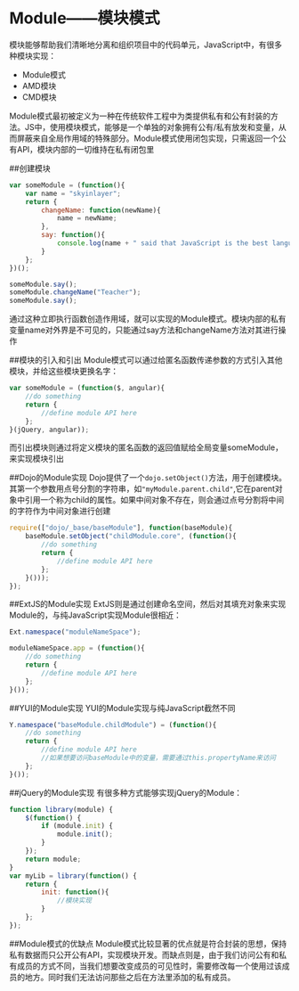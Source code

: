 Module——模块模式
===
模块能够帮助我们清晰地分离和组织项目中的代码单元，JavaScript中，有很多种模块实现：
- Module模式
- AMD模块
- CMD模块

Module模式最初被定义为一种在传统软件工程中为类提供私有和公有封装的方法。JS中，使用模块模式，能够是一个单独的对象拥有公有/私有放发和变量，从而屏蔽来自全局作用域的特殊部分。Module模式使用闭包实现，只需返回一个公有API，模块内部的一切维持在私有闭包里

##创建模块
```javascript
var someModule = (function(){
    var name = "skyinlayer";
    return {
        changeName: function(newName){
            name = newName;
        },
        say: function(){
            console.log(name + " said that JavaScript is the best language!");
        }
    };
})();

someModule.say();
someModule.changeName("Teacher");
someModule.say();
```
通过这种立即执行函数创造作用域，就可以实现的Module模式。模块内部的私有变量name对外界是不可见的，只能通过say方法和changeName方法对其进行操作

##模块的引入和引出
Module模式可以通过给匿名函数传递参数的方式引入其他模块，并给这些模块更换名字：
```javascript
var someModule = (function($, angular){
    //do something
    return {
        //define module API here
    };
}(jQuery, angular));
```

而引出模块则通过将定义模块的匿名函数的返回值赋给全局变量someModule，来实现模块引出

##Dojo的Module实现
Dojo提供了一个`dojo.setObject()`方法，用于创建模块。其第一个参数用点号分割的字符串，如`"myModule.parent.child"`,它在parent对象中引用一个称为child的属性。如果中间对象不存在，则会通过点号分割将中间的字符作为中间对象进行创建

```javascript
require(["dojo/_base/baseModule"], function(baseModule){
    baseModule.setObject("childModule.core", (function(){
        //do something
        return {
            //define module API here
        };
    }()));
});
```

##ExtJS的Module实现
ExtJS则是通过创建命名空间，然后对其填充对象来实现Module的，与纯JavaScript实现Module很相近：

```javascript
Ext.namespace("moduleNameSpace");

moduleNameSpace.app = (function(){
    //do something
    return {
        //define module API here
    };
}());
```

##YUI的Module实现
YUI的Module实现与纯JavaScript截然不同

```javascript
Y.namespace("baseModule.childModule") = (function(){
    //do something
    return {
        //define module API here
        //如果想要访问baseModule中的变量，需要通过this.propertyName来访问
    };
}());
```

##jQuery的Module实现
有很多种方式能够实现jQuery的Module：
```javascript
function library(module) {
    $(function() {
        if (module.init) {
            module.init();
        }
    });
    return module;
}
var myLib = library(function() {
    return {
        init: function(){
            //模块实现
        }
    };
});
```

##Module模式的优缺点
Module模式比较显著的优点就是符合封装的思想，保持私有数据而只公开公有API，实现模块开发。而缺点则是，由于我们访问公有和私有成员的方式不同，当我们想要改变成员的可见性时，需要修改每一个使用过该成员的地方。同时我们无法访问那些之后在方法里添加的私有成员。